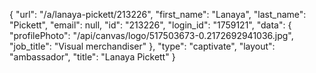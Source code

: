 {
    "url": "\/a\/lanaya-pickett\/213226",
    "first_name": "Lanaya",
    "last_name": "Pickett",
    "email": null,
    "id": "213226",
    "login_id": "1759121",
    "data": {
        "profilePhoto": "\/api\/canvas\/logo\/517503673-0.2172692941036.jpg",
        "job_title": "Visual merchandiser"
    },
    "type": "captivate",
    "layout": "ambassador",
    "title": "Lanaya Pickett"
}